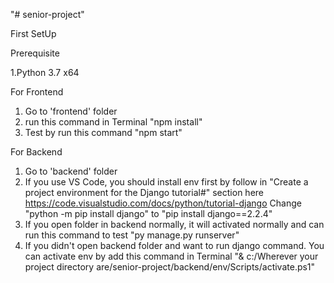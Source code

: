 "# senior-project"

First SetUp

Prerequisite

1.Python 3.7 x64

For Frontend
1. Go to 'frontend' folder
2. run this command in Terminal "npm install"
3. Test by run this command "npm start"

For Backend
1. Go to 'backend' folder
2. If you use VS Code, you should install env first by follow in 
"Create a project environment for the Django tutorial#" 
section here https://code.visualstudio.com/docs/python/tutorial-django
Change "python -m pip install django" to "pip install django==2.2.4"
3. If you open folder in backend normally, it will activated normally and can run this command to test "py manage.py runserver"
4. If you didn't open backend folder and want to run django command. You can activate env by add this command in Terminal
"& c:/Wherever your project directory are/senior-project/backend/env/Scripts/activate.ps1"
